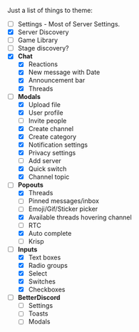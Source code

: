 Just a list of things to theme:

- [ ] Settings - Most of Server Settings.
- [x] Server Discovery
- [ ] Game Library
- [ ] Stage discovery?
- [x] **Chat**
	- [x] Reactions
	- [x] New message with Date
	- [x] Announcement bar
	- [x] Threads
- [ ] **Modals**
	- [x] Upload file
	- [x] User profile
	- [ ] Invite people
	- [x] Create channel
	- [x] Create category
	- [x] Notification settings
	- [x] Privacy settings
	- [ ] Add server
	- [x] Quick switch
	- [x] Channel topic
- [ ] **Popouts**
	- [x] Threads
	- [ ] Pinned messages/inbox
	- [ ] Emoji/Gif/Sticker picker
	- [x] Available threads hovering channel
	- [ ] RTC
	- [x] Auto complete
	- [ ] Krisp
- [ ] **Inputs**
	- [x] Text boxes
	- [x] Radio groups
	- [x] Select
	- [x] Switches
	- [x] Checkboxes
- [ ] **BetterDiscord**
	- [ ] Settings
	- [ ] Toasts
	- [ ] Modals